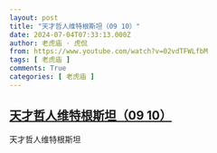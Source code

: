 ```yaml
---
layout: post
title: "天才哲人维特根斯坦（09 10）"
date: 2024-07-04T07:33:13.000Z
author: 老虎庙 · 虎侃
from: https://www.youtube.com/watch?v=02vdTFWLfbM
tags: [ 老虎庙 ]
comments: True
categories: [ 老虎庙 ]
---
```

<!--1720078393000-->
[天才哲人维特根斯坦（09 10）](https://www.youtube.com/watch?v=02vdTFWLfbM)
------

<div>
天才哲人维特根斯坦
</div>
